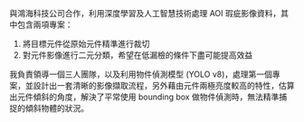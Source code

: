 與鴻海科技公司合作，利用深度學習及人工智慧技術處理 AOI 瑕疵影像資料，其中包含兩項專案：
1. 將目標元件從原始元件精準進行裁切
2. 對元件影像進行二元分類，希望在低漏檢的條件下盡可能提高效益

我負責領導一個三人團隊，以及利用物件偵測模型 (YOLO v8)，處理第一個專案，並設計出一套清晰的影像擷取流程，另外藉由元件兩極亮度較高的特性，估算出元件傾斜的角度，解決了平常使用 bounding box 做物件偵測時，無法精準捕捉的傾斜物體的狀況。
